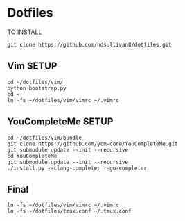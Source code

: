 # Dotfiles
TO INSTALL
```
git clone https://github.com/ndsullivan8/dotfiles.git
```
## Vim SETUP
```
cd ~/dotfiles/vim/
python bootstrap.py
cd ~
ln -fs ~/dotfiles/vim/vimrc ~/.vimrc
```

## YouCompleteMe SETUP
```
cd ~/dotfiles/vim/bundle
git clone https://github.com/ycm-core/YouCompleteMe.git
git submodule update --init --recursive
cd YouCompleteMe
git submodule update --init --recursive
./install.py --clang-completer --go-completer
```

## Final
```
ln -fs ~/dotfiles/vim/vimrc ~/.vimrc
ln -fs ~/dotfiles/tmux.conf ~/.tmux.conf
```
